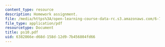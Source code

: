 ```yaml
---
content_type: resource
description: Homework assignment.
file: /media/https%3A/open-learning-course-data-rc.s3.amazonaws.com/6-728-applied-quantum-and-statistical-physics-fall-2006/6382866ed68d158d12d97b456804fd66_ps10.pdf
file_type: application/pdf
resourcetype: Document
title: ps10.pdf
uid: 6382866e-d68d-158d-12d9-7b456804fd66
---
```

